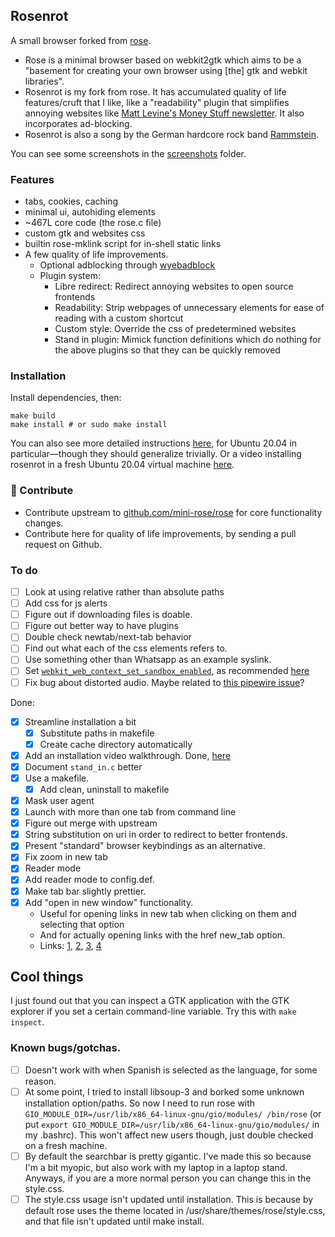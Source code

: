 ## Rosenrot

A small browser forked from [rose](https://github.com/mini-rose/rose). 

- Rose is a minimal browser based on webkit2gtk which aims to be a "basement for creating your own browser using [the] gtk and webkit libraries". 
- Rosenrot is my fork from rose. It has accumulated quality of life features/cruft that I like, like a "readability" plugin that simplifies annoying websites like [Matt Levine's Money Stuff newsletter](https://www.bloomberg.com/opinion/articles/2022-10-18/matt-levine-s-money-stuff-credit-suisse-was-a-reverse-meme-stock). It also incorporates ad-blocking.
- Rosenrot is also a song by the German hardcore rock band [Rammstein](https://www.youtube.com/watch?v=af59U2BRRAU).

You can see some screenshots in the [screenshots](./screenshots) folder.

### Features

- tabs, cookies, caching
- minimal ui, autohiding elements
- ~467L core code (the rose.c file)
- custom gtk and websites css
- builtin rose-mklink script for in-shell static links
- A few quality of life improvements.
  - Optional adblocking through [wyebadblock](https://github.com/jun7/wyebadblock)
  - Plugin system:
    - Libre redirect: Redirect annoying websites to open source frontends
    - Readability: Strip webpages of unnecessary elements for ease of reading with a custom shortcut
    - Custom style: Override the css of predetermined websites
    - Stand in plugin: Mimick function definitions which do nothing for the above plugins so that they can be quickly removed

### Installation

Install dependencies, then:

```
make build
make install # or sudo make install
```

You can also see more detailed instructions [here](./user-scripts/ubuntu-20.04/install-with-dependencies.sh), for Ubuntu 20.04 in particular—though they should generalize trivially. Or a video installing rosenrot in a fresh Ubuntu 20.04 virtual machine [here](https://video.nunosempere.com/w/t3oAvJLPHTSAMViQ6zbwTV).

### 👐 Contribute

- Contribute upstream to [github.com/mini-rose/rose](https://github.com/mini-rose/) for core functionality changes.
- Contribute here for quality of life improvements, by sending a pull request on Github.

### To do

- [ ] Look at using relative rather than absolute paths
- [ ] Add css for js alerts
- [ ] Figure out if downloading files is doable.
- [ ] Figure out better way to have plugins
- [ ] Double check newtab/next-tab behavior
- [ ] Find out what each of the css elements refers to.
- [ ] Use something other than Whatsapp as an example syslink.
- [ ] Set [`webkit_web_context_set_sandbox_enabled`](<https://webkitgtk.org/reference/webkit2gtk/2.36.8/WebKitWebContext.html#webkit-web-context-set-sandbox-enabled>), as recommended [here](<https://blogs.gnome.org/mcatanzaro/2022/11/04/stop-using-qtwebkit/>)
- [ ] Fix bug about distorted audio. Maybe related to [this pipewire issue](<https://gitlab.freedesktop.org/pipewire/pipewire/-/issues/1547>)?

Done:

- [x] Streamline installation a bit
  - [x] Substitute paths in makefile
  - [x] Create cache directory automatically
- [x] Add an installation video walkthrough. Done, [here](https://video.nunosempere.com/w/t3oAvJLPHTSAMViQ6zbwTV)
- [x] Document `stand_in.c` better
- [x] Use a makefile.
  - [x] Add clean, uninstall to makefile
- [x] Mask user agent
- [x] Launch with more than one tab from command line
- [x] Figure out merge with upstream
- [x] String substitution on uri in order to redirect to better frontends.
- [x] Present "standard" browser keybindings as an alternative.
- [x] Fix zoom in new tab
- [x] Reader mode
- [x] Add reader mode to config.def.
- [x] Make tab bar slightly prettier.
- [x] Add "open in new window" functionality. 
  - Useful for opening links in new tab when clicking on them and selecting that option
  - And for actually opening links with the href new_tab option.
  - Links: [1](<https://docs.gtk.org/gobject/func.signal_connect.html>), [2](<https://webkitgtk.org/reference/webkit2gtk/2.37.90/signal.AutomationSession.create-web-view.html>), [3](<https://webkitgtk.org/reference/webkit2gtk/2.26.0/WebKitWebView.html#WebKitWebView-create>), [4](<https://stackoverflow.com/questions/40180757/webkit2gtk-get-new-window-link>)

## Cool things

I just found out that you can inspect a GTK application with the GTK explorer if you set a certain command-line variable. Try this with `make inspect`.

### Known bugs/gotchas.

- [ ] Doesn't work with when Spanish is selected as the language, for some reason. 
- [ ] At some point, I tried to install libsoup-3 and borked some unknown installation option/paths. So now I need to run rose with `GIO_MODULE_DIR=/usr/lib/x86_64-linux-gnu/gio/modules/ /bin/rose` (or put `export GIO_MODULE_DIR=/usr/lib/x86_64-linux-gnu/gio/modules/` in my .bashrc). This won't affect new users though, just double checked on a fresh machine.
- [ ] By default the searchbar is pretty gigantic. I've made this so because I'm a bit myopic, but also work with my laptop in a laptop stand. Anyways, if you are a more normal person you can change this in the style.css.
- [ ] The style.css usage isn't updated until installation. This is because by default rose uses the theme located in /usr/share/themes/rose/style.css, and that file isn't updated until make install.
